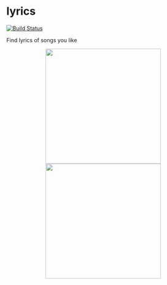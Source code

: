 # lyrics

[![Build Status](https://travis-ci.org/ameysunu/Lyrics.svg?branch=dev)](https://travis-ci.org/ameysunu/Lyrics)

Find lyrics of songs you like

<p align="center">
  <img src="https://github.com/AlinaStepanova/Lyrics/blob/screens/screenshots/screen%201.png" width="300">
  <img src="https://github.com/AlinaStepanova/Lyrics/blob/screens/screenshots/screen%202.png" width="300">
</p>
